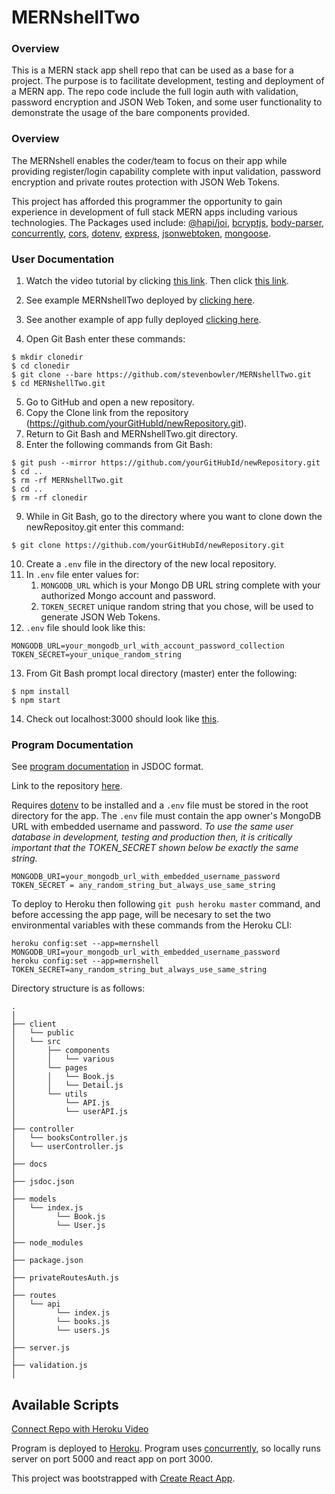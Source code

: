 # MERNshellTwo

### Overview
This is a MERN stack app shell repo that can be used as a base for a project.  The purpose is to facilitate development, testing and deployment of a MERN app.  The repo code include the full login auth with validation, password encryption and JSON Web Token, and some user functionality to demonstrate the usage of the bare components provided. 

### Overview

The MERNshell enables the coder/team to focus on their app while providing register/login capability complete with input validation, password encryption and private routes protection with JSON Web Tokens.

This project has afforded this programmer the opportunity to gain experience in development of full stack MERN apps including various technologies.  The Packages used include: [@hapi/joi](https://www.npmjs.com/package/@hapi/joi), [bcryptjs](https://www.npmjs.com/package/bcryptjs), [body-parser](https://www.npmjs.com/package/body-parser), [concurrently](https://www.npmjs.com/package/concurrently), [cors](https://www.npmjs.com/package/cors), [dotenv](https://www.npmjs.com/package/dotenv), [express](https://www.npmjs.com/package/express), [jsonwebtoken](https://www.npmjs.com/package/jsonwebtoken), [mongoose](https://www.npmjs.com/package/mongoose).


### User Documentation

1. Watch the video tutorial by clicking [this link](https://drive.google.com/file/d/1dXeXGydfJTvsE2GS7LnczJzTW0EKO-wS/view?usp=sharing). Then click [this link](https://drive.google.com/file/d/1_4N8HZdfe0iLeP5e1oFAKL5MQbadpiw6/view?usp=sharing).

2. See example MERNshellTwo deployed by [clicking here](https://mernshelltwo.herokuapp.com/).

3. See another example of app fully deployed [clicking here](https://secure-citadel-76923.herokuapp.com/).

4. Open Git Bash enter these commands: 
````
$ mkdir clonedir
$ cd clonedir
$ git clone --bare https://github.com/stevenbowler/MERNshellTwo.git
$ cd MERNshellTwo.git
````
5. Go to GitHub and open a new repository.
6. Copy the Clone link from the repository (https://github.com/yourGitHubId/newRepository.git).
7. Return to Git Bash and MERNshellTwo.git directory.
8. Enter the following commands from Git Bash:
````
$ git push --mirror https://github.com/yourGitHubId/newRepository.git
$ cd ..
$ rm -rf MERNshellTwo.git
$ cd ..
$ rm -rf clonedir
````
9. While in Git Bash, go to the directory where you want to clone down the newRepositoy.git enter this command:
````
$ git clone https://github.com/yourGitHubId/newRepository.git
````
10. Create a `.env` file in the directory of the new local repository.
11. In `.env` file enter values for:
    1. `MONGODB_URL` which is your Mongo DB URL string complete with your authorized Mongo account and password.
    2. `TOKEN_SECRET` unique random string that you chose, will be used to generate JSON Web Tokens.
12. `.env` file should look like this:
````
MONGODB_URL=your_mongodb_url_with_account_password_collection
TOKEN_SECRET=your_unique_random_string
````
13. From Git Bash prompt local directory (master) enter the following:
````
$ npm install
$ npm start
````
14. Check out localhost:3000 should look like [this](https://mernshelltwo.herokuapp.com/).



### Program Documentation

See [program documentation](https://stevenbowler.github.io/MERNshellTwo/docs/index.html) in JSDOC format.

Link to the repository [here](https://github.com/stevenbowler/MERNshellTwo/).

Requires [dotenv](https://www.npmjs.com/package/dotenv) to be installed and a `.env` file must be stored in the root directory for the app.  The `.env` file must contain the app owner's MongoDB URL with embedded username and password.  _*To use the same user database in development, testing and production then, it is critically important that the TOKEN_SECRET shown below be exactly the same string.*_
````
MONGODB_URI=your_mongodb_url_with_embedded_username_password
TOKEN_SECRET = any_random_string_but_always_use_same_string
````

To deploy to Heroku then following `git push heroku master` command, and before accessing the app page, will be necesary to set the two environmental variables with these commands from the Heroku CLI:
````
heroku config:set --app=mernshell MONGODB_URI=your_mongodb_url_with_embedded_username_password
heroku config:set --app=mernshell TOKEN_SECRET=any_random_string_but_always_use_same_string
````


Directory structure is as follows:

```
.
│ 
├── client
│   └── public
│   └── src
│       ├── components
│       │   └── various
│       └── pages
│       │   └── Book.js
│       │   └── Detail.js
│       └── utils
│           └── API.js
│           └── userAPI.js
│ 
├── controller
│   └── booksController.js
│   └── userController.js
│
├── docs
│
├── jsdoc.json
│
├── models
│   └── index.js
│         └── Book.js
│         └── User.js
│ 
├── node_modules
│ 
├── package.json
│ 
├── privateRoutesAuth.js
│
├── routes
│   └── api
│         └── index.js
│         └── books.js
│         └── users.js
│
├── server.js
│
├── validation.js
│

```



## Available Scripts
[Connect Repo with Heroku Video](https://youtu.be/GgNcs9zlFSA?list=PLOFmg4xbN_TPrB6w4rThsFanVxJI_SfER)

Program is deployed to [Heroku](https://www.heroku.com).  Program uses [concurrently](https://www.npmjs.com/package/concurrently), so locally runs server on port 5000 and react app on port 3000.

This project was bootstrapped with [Create React App](https://github.com/facebook/create-react-app).







